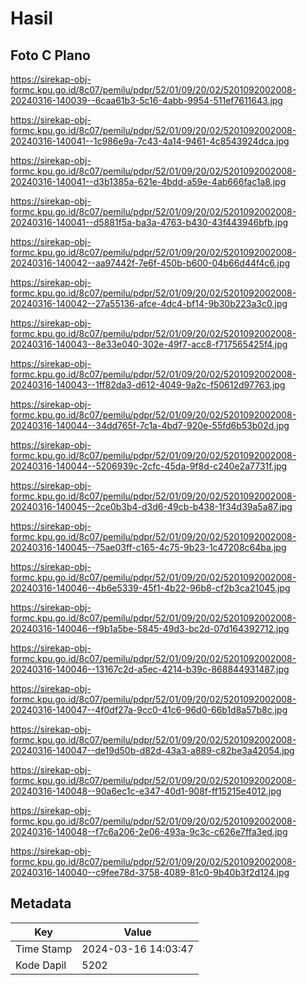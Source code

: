 # Hasil

## Foto C Plano

https://sirekap-obj-formc.kpu.go.id/8c07/pemilu/pdpr/52/01/09/20/02/5201092002008-20240316-140039--6caa61b3-5c16-4abb-9954-511ef7611643.jpg

https://sirekap-obj-formc.kpu.go.id/8c07/pemilu/pdpr/52/01/09/20/02/5201092002008-20240316-140041--1c986e9a-7c43-4a14-9461-4c8543924dca.jpg

https://sirekap-obj-formc.kpu.go.id/8c07/pemilu/pdpr/52/01/09/20/02/5201092002008-20240316-140041--d3b1385a-621e-4bdd-a59e-4ab666fac1a8.jpg

https://sirekap-obj-formc.kpu.go.id/8c07/pemilu/pdpr/52/01/09/20/02/5201092002008-20240316-140041--d5881f5a-ba3a-4763-b430-43f443946bfb.jpg

https://sirekap-obj-formc.kpu.go.id/8c07/pemilu/pdpr/52/01/09/20/02/5201092002008-20240316-140042--aa97442f-7e6f-450b-b600-04b66d44f4c6.jpg

https://sirekap-obj-formc.kpu.go.id/8c07/pemilu/pdpr/52/01/09/20/02/5201092002008-20240316-140042--27a55136-afce-4dc4-bf14-9b30b223a3c0.jpg

https://sirekap-obj-formc.kpu.go.id/8c07/pemilu/pdpr/52/01/09/20/02/5201092002008-20240316-140043--8e33e040-302e-49f7-acc8-f717565425f4.jpg

https://sirekap-obj-formc.kpu.go.id/8c07/pemilu/pdpr/52/01/09/20/02/5201092002008-20240316-140043--1ff82da3-d612-4049-9a2c-f50612d97763.jpg

https://sirekap-obj-formc.kpu.go.id/8c07/pemilu/pdpr/52/01/09/20/02/5201092002008-20240316-140044--34dd765f-7c1a-4bd7-920e-55fd6b53b02d.jpg

https://sirekap-obj-formc.kpu.go.id/8c07/pemilu/pdpr/52/01/09/20/02/5201092002008-20240316-140044--5206939c-2cfc-45da-9f8d-c240e2a7731f.jpg

https://sirekap-obj-formc.kpu.go.id/8c07/pemilu/pdpr/52/01/09/20/02/5201092002008-20240316-140045--2ce0b3b4-d3d6-49cb-b438-1f34d39a5a87.jpg

https://sirekap-obj-formc.kpu.go.id/8c07/pemilu/pdpr/52/01/09/20/02/5201092002008-20240316-140045--75ae03ff-c165-4c75-9b23-1c47208c64ba.jpg

https://sirekap-obj-formc.kpu.go.id/8c07/pemilu/pdpr/52/01/09/20/02/5201092002008-20240316-140046--4b6e5339-45f1-4b22-96b8-cf2b3ca21045.jpg

https://sirekap-obj-formc.kpu.go.id/8c07/pemilu/pdpr/52/01/09/20/02/5201092002008-20240316-140046--f9b1a5be-5845-49d3-bc2d-07d164392712.jpg

https://sirekap-obj-formc.kpu.go.id/8c07/pemilu/pdpr/52/01/09/20/02/5201092002008-20240316-140046--13167c2d-a5ec-4214-b39c-868844931487.jpg

https://sirekap-obj-formc.kpu.go.id/8c07/pemilu/pdpr/52/01/09/20/02/5201092002008-20240316-140047--4f0df27a-9cc0-41c6-96d0-66b1d8a57b8c.jpg

https://sirekap-obj-formc.kpu.go.id/8c07/pemilu/pdpr/52/01/09/20/02/5201092002008-20240316-140047--de19d50b-d82d-43a3-a889-c82be3a42054.jpg

https://sirekap-obj-formc.kpu.go.id/8c07/pemilu/pdpr/52/01/09/20/02/5201092002008-20240316-140048--90a6ec1c-e347-40d1-908f-ff15215e4012.jpg

https://sirekap-obj-formc.kpu.go.id/8c07/pemilu/pdpr/52/01/09/20/02/5201092002008-20240316-140048--f7c6a206-2e06-493a-9c3c-c626e7ffa3ed.jpg

https://sirekap-obj-formc.kpu.go.id/8c07/pemilu/pdpr/52/01/09/20/02/5201092002008-20240316-140040--c9fee78d-3758-4089-81c0-9b40b3f2d124.jpg


## Metadata

| Key        | Value               |
| ---------- | ------------------- |
| Time Stamp | 2024-03-16 14:03:47 |
| Kode Dapil | 5202                |



